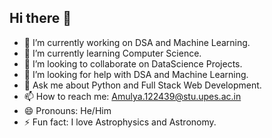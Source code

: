 ## Hi there 👋

<!--
**AmulyaJain1804/AmulyaJain1804** is a ✨ _special_ ✨ repository because its `README.md` (this file) appears on your GitHub profile.

Here are some ideas to get you started:
-->
- 🔭 I’m currently working on DSA and Machine Learning.
- 🌱 I’m currently learning Computer Science.
- 👯 I’m looking to collaborate on DataScience Projects.
- 🤔 I’m looking for help with DSA and Machine Learning.
- 💬 Ask me about Python and Full Stack Web Development.
- 📫 How to reach me: Amulya.122439@stu.upes.ac.in
- 😄 Pronouns: He/Him
- ⚡ Fun fact: I love Astrophysics and Astronomy.

